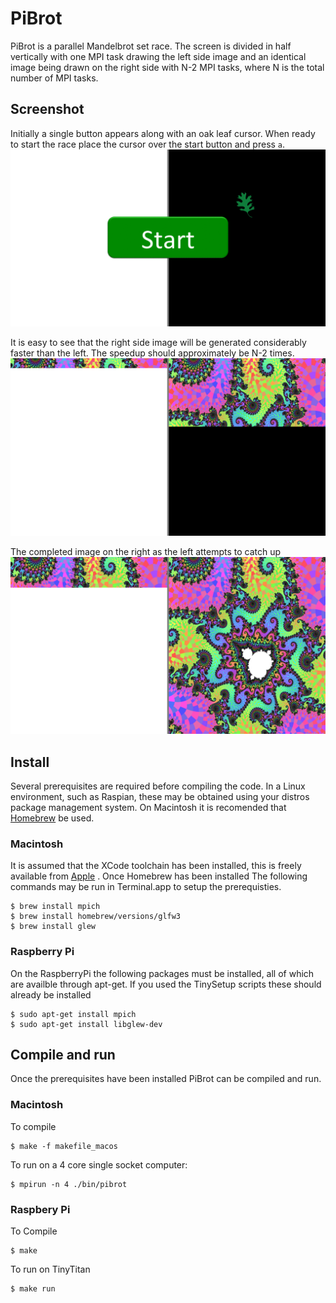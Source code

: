 # PiBrot
PiBrot is a parallel Mandelbrot set race. The screen is divided in half vertically with one MPI task drawing the left side image and an identical image being drawn on the right side with N-2 MPI tasks, where N is the total number of MPI tasks.

## Screenshot
Initially a single button appears along with an oak leaf cursor. When ready to start the race place the cursor over the start button and press `a`.
![alt text](https://raw.githubusercontent.com/AdamSimpson/PiBrot/master/images/start_screenshot.png "Start Screenshot")

It is easy to see that the right side image will be generated considerably faster than the left. The speedup should approximately be N-2 times.
![alt text](https://raw.githubusercontent.com/AdamSimpson/PiBrot/master/images/mid_screenshot.png "Mid Screenshot")

The completed image on the right as the left attempts to catch up
![alt text](https://raw.githubusercontent.com/AdamSimpson/PiBrot/master/images/final_screenshot.png "Final Screenshot")

## Install

Several prerequisites are required before compiling the code. In a Linux environment, such as Raspian, these may be obtained using your distros package management system. On Macintosh it is recomended that [Homebrew](http://brew.sh) be used.

### Macintosh

It is assumed that the XCode toolchain has been installed, this is freely available from [Apple](https://developer.apple.com/xcode/downloads/) . Once Homebrew has been installed The following commands may be run in Terminal.app to setup the prerequisties.

    $ brew install mpich
    $ brew install homebrew/versions/glfw3
    $ brew install glew

### Raspberry Pi

On the RaspberryPi the following packages must be installed, all of which are availble through apt-get. If you used the TinySetup scripts these should already be installed

    $ sudo apt-get install mpich
    $ sudo apt-get install libglew-dev

## Compile and run
Once the prerequisites have been installed PiBrot can be compiled and run.

### Macintosh

To compile

    $ make -f makefile_macos

To run on a 4 core single socket computer:

    $ mpirun -n 4 ./bin/pibrot

### Raspbery Pi
To Compile

    $ make

To run on TinyTitan

    $ make run

